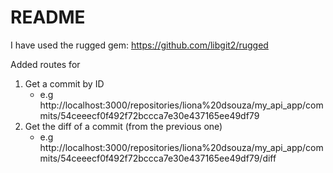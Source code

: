 # README
I have used the rugged gem: https://github.com/libgit2/rugged

Added routes for

1. Get a commit by ID
   - e.g http://localhost:3000/repositories/liona%20dsouza/my_api_app/commits/54ceeecf0f492f72bccca7e30e437165ee49df79
3. Get the diff of a commit (from the previous one)
   - e.g http://localhost:3000/repositories/liona%20dsouza/my_api_app/commits/54ceeecf0f492f72bccca7e30e437165ee49df79/diff
